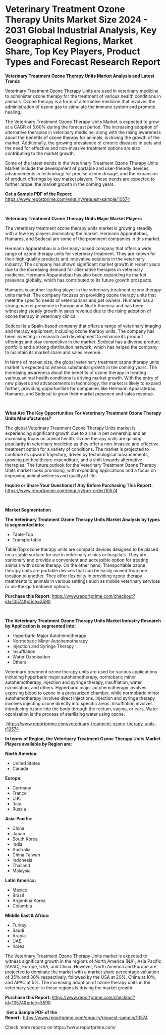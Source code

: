 <p><h1>Veterinary Treatment Ozone Therapy Units Market Size 2024 - 2031 Global Industrial Analysis, Key Geographical Regions, Market Share, Top Key Players, Product Types and Forecast Research Report</h1></p><p><strong>Veterinary Treatment Ozone Therapy Units Market Analysis and Latest Trends</strong></p>
<p><p>Veterinary Treatment Ozone Therapy Units are used in veterinary medicine to administer ozone therapy for the treatment of various health conditions in animals. Ozone therapy is a form of alternative medicine that involves the administration of ozone gas to stimulate the immune system and promote healing.</p><p>The Veterinary Treatment Ozone Therapy Units Market is expected to grow at a CAGR of 5.60% during the forecast period. The increasing adoption of alternative therapies in veterinary medicine, along with the rising awareness about the benefits of ozone therapy for animals, is driving the growth of the market. Additionally, the growing prevalence of chronic diseases in pets and the need for effective and non-invasive treatment options are also contributing to the market growth.</p><p>Some of the latest trends in the Veterinary Treatment Ozone Therapy Units Market include the development of portable and user-friendly devices, advancements in technology for precise ozone dosage, and the expansion of product offerings by key market players. These trends are expected to further propel the market growth in the coming years.</p></p>
<p><strong>Get a Sample PDF of the Report:&nbsp;</strong> <a href="https://www.reportprime.com/enquiry/request-sample/10574">https://www.reportprime.com/enquiry/request-sample/10574</a></p>
<p>&nbsp;</p>
<p><strong>Veterinary Treatment Ozone Therapy Units Major Market Players</strong></p>
<p><p>The veterinary treatment ozone therapy units market is growing steadily with a few key players dominating the market. Hermann Apparatebau, Humares, and Sedecal are some of the prominent companies in this market. </p><p>Hermann Apparatebau is a Germany-based company that offers a wide range of ozone therapy units for veterinary treatment. They are known for their high-quality products and innovative solutions in the veterinary industry. The company has shown significant market growth in recent years due to the increasing demand for alternative therapies in veterinary medicine. Hermann Apparatebau has also been expanding its market presence globally, which has contributed to its future growth prospects.</p><p>Humares is another leading player in the veterinary treatment ozone therapy units market. The company focuses on providing ozone therapy units that meet the specific needs of veterinarians and pet owners. Humares has a strong market presence in Europe and North America and has been witnessing steady growth in sales revenue due to the rising adoption of ozone therapy in veterinary clinics.</p><p>Sedecal is a Spain-based company that offers a range of veterinary imaging and therapy equipment, including ozone therapy units. The company has been investing in research and development to enhance its product offerings and stay competitive in the market. Sedecal has a diverse product portfolio and a strong distribution network, which has helped the company to maintain its market share and sales revenue.</p><p>In terms of market size, the global veterinary treatment ozone therapy units market is expected to witness substantial growth in the coming years. The increasing awareness about the benefits of ozone therapy in treating various animal health conditions is driving market growth. With the entry of new players and advancements in technology, the market is likely to expand further, providing opportunities for companies like Hermann Apparatebau, Humares, and Sedecal to grow their market presence and sales revenue.</p></p>
<p>&nbsp;</p>
<p><strong>What Are The Key Opportunities For Veterinary Treatment Ozone Therapy Units Manufacturers?</strong></p>
<p><p>The global Veterinary Treatment Ozone Therapy Units market is experiencing significant growth due to a rise in pet ownership and an increasing focus on animal health. Ozone therapy units are gaining popularity in veterinary medicine as they offer a non-invasive and effective treatment option for a variety of conditions. The market is projected to continue its upward trajectory, driven by technological advancements, growing pet healthcare expenditure, and a shift towards alternative therapies. The future outlook for the Veterinary Treatment Ozone Therapy Units market looks promising, with expanding applications and a focus on improving animal wellness and quality of life.</p></p>
<p><strong>Inquire or Share Your Questions If Any Before Purchasing This Report:</strong> <a href="https://www.reportprime.com/enquiry/pre-order/10574">https://www.reportprime.com/enquiry/pre-order/10574</a></p>
<p>&nbsp;</p>
<p><strong>Market Segmentation</strong></p>
<p><strong>The Veterinary Treatment Ozone Therapy Units Market Analysis by types is segmented into:</strong></p>
<p><ul><li>Table-Top</li><li>Transportable</li></ul></p>
<p><p>Table-Top ozone therapy units are compact devices designed to be placed on a stable surface for use in veterinary clinics or hospitals. They are stationary and provide a convenient and accessible option for treating animals with ozone therapy. On the other hand, Transportable ozone therapy units are portable devices that can be easily moved from one location to another. They offer flexibility in providing ozone therapy treatments to animals in various settings such as mobile veterinary services or on-the-go treatment options.</p></p>
<p><strong>Purchase this Report:&nbsp;</strong><a href="https://www.reportprime.com/checkout?id=10574&price=3590">https://www.reportprime.com/checkout?id=10574&price=3590</a></p>
<p>&nbsp;</p>
<p><strong>The Veterinary Treatment Ozone Therapy Units Market Industry Research by Application is segmented into:</strong></p>
<p><ul><li>Hyperbaric Major Autohemotherapy</li><li>Normobaric Minor Autohemotherapy</li><li>Injection and Syringe Therapy</li><li>Insufflation</li><li>Water Ozonisation</li><li>Others</li></ul></p>
<p><p>Veterinary treatment ozone therapy units are used for various applications including hyperbaric major autohemotherapy, normobaric minor autohemotherapy, injection and syringe therapy, insufflation, water ozonisation, and others. Hyperbaric major autohemotherapy involves exposing blood to ozone in a pressurized chamber, while normobaric minor autohemotherapy involves direct injections. Injection and syringe therapy involves injecting ozone directly into specific areas. Insufflation involves introducing ozone into the body through the rectum, vagina, or ears. Water ozonisation is the process of sterilizing water using ozone.</p></p>
<p><a href="https://www.reportprime.com/veterinary-treatment-ozone-therapy-units-r10574">&nbsp;https://www.reportprime.com/veterinary-treatment-ozone-therapy-units-r10574</a></p>
<p><strong>In terms of Region, the Veterinary Treatment Ozone Therapy Units Market Players available by Region are:</strong></p>
<p>
    <p> <strong> North America: </strong>
        <ul>
            <li>United States</li>
            <li>Canada</li>
        </ul>
        </p> 
    <p> <strong> Europe: </strong>
        <ul>
            <li>Germany</li>
            <li>France</li>
            <li>U.K.</li>
            <li>Italy</li>
            <li>Russia</li>
        </ul>
        </p> 
    <p> <strong> Asia-Pacific: </strong>
        <ul>
            <li>China</li>
            <li>Japan</li>
            <li>South Korea</li>
            <li>India</li>
            <li>Australia</li>
            <li>China Taiwan</li>
            <li>Indonesia</li>
            <li>Thailand</li>
            <li>Malaysia</li>
        </ul>
        </p> 
    <p> <strong> Latin America: </strong>
        <ul>
            <li>Mexico</li>
            <li>Brazil</li>
            <li>Argentina Korea</li>
            <li>Colombia</li>
        </ul>
        </p> 
    <p> <strong> Middle East & Africa: </strong>
        <ul>
            <li>Turkey</li>
            <li>Saudi</li>
            <li>Arabia</li>
            <li>UAE</li>
            <li>Korea</li>
        </ul>
    </p>
    </p>
<p><p>The Veterinary Treatment Ozone Therapy Units market is expected to witness significant growth in the regions of North America (NA), Asia Pacific (APAC), Europe, USA, and China. However, North America and Europe are projected to dominate the market with a market share percentage valuation of 35% and 30% respectively, followed by the USA at 20%, China at 10%, and APAC at 5%. The increasing adoption of ozone therapy units in the veterinary sector in these regions is driving the market growth.</p></p>
<p><strong>Purchase this Report: </strong><a href="https://www.reportprime.com/checkout?id=10574&price=3590">https://www.reportprime.com/checkout?id=10574&price=3590</a></p>
<p>&nbsp;<strong>Get a Sample PDF of the Report:&nbsp;&nbsp;</strong><a href="https://www.reportprime.com/enquiry/request-sample/10574">https://www.reportprime.com/enquiry/request-sample/10574</a></p>
<p><strong></strong></p>
<p>Check more reports on https://www.reportprime.com/</p>